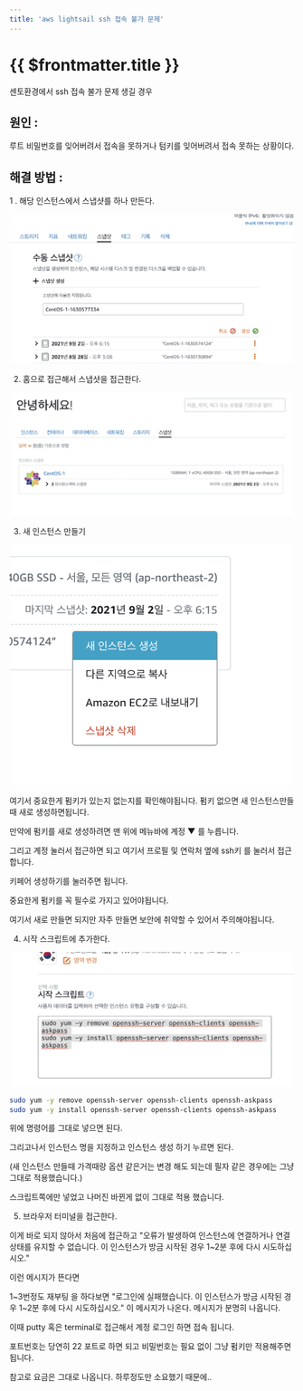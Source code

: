 ```yaml
---
title: 'aws lightsail ssh 접속 불가 문제'
---
```


# {{ $frontmatter.title }}


센토환경에서 ssh 접속 불가 문제 생길 경우

## 원인 :

루트 비밀번호를 잊어버려서 접속을 못하거나 텀키를 잊어버려서 접속 못하는 상황이다.


## 해결 방법 :

1 . 해당 인스턴스에서 스냅샷를 하나 만든다.

![111.png](./img/2023-01-26-001.png "111.png")


2. 홈으로 접근해서 스냅샷을 접근한다.

![222.png](./img/2023-01-26-002.png "222.png")

3. 새 인스턴스 만들기

![333.png](./img/2023-01-26-003.png "333.png")


여기서 중요한게 펌키가 있는지 없는지를 확인해야됩니다. 펌키 없으면 새 인스턴스만들때 새로 생성하면됩니다.

만약에 펌키를 새로 생성하려면 맨 위에 메뉴바에 계정 ▼ 를 누릅니다.

그리고 계정 눌러서 접근하면 되고 여기서 프로필 및 연락처 옆에 ssh키 를 눌러서 접근합니다.

키페어 생성하기를 눌러주면 됩니다.

중요한게 펌키를 꼭 필수로 가지고 있어야됩니다.

여기서 새로 만들면 되지만 자주 만들면 보안에 취약할 수 있어서 주의해야됩니다.

4. 시작 스크립트에 추가한다.

![444.png](./img/2023-01-26-004.png "444.png")

```bash
sudo yum -y remove openssh-server openssh-clients openssh-askpass
sudo yum -y install openssh-server openssh-clients openssh-askpass
```

위에 명령어를 그대로 넣으면 된다.

그리고나서 인스턴스 명을 지정하고 인스턴스 생성 하기 누르면 된다.

(새 인스턴스 만들때 가격때랑 옵션 같은거는 변경 해도 되는데 필자 같은 경우에는 그냥 그대로 적용했습니다.)

스크립트쪽에만 넣었고 나머진 바뀐게 없이 그대로 적용 했습니다.

5. 브라우저 터미널을 접근한다.

이게 바로 되지 않아서 처음에 접근하고
"오류가 발생하여 인스턴스에 연결하거나 연결 상태를 유지할 수 없습니다. 이 인스턴스가 방금 시작된 경우 1~2분 후에 다시 시도하십시오."

이런 메시지가 뜬다면

1~3번정도 재부팅 을 하다보면 "로그인에 실패했습니다. 이 인스턴스가 방금 시작된 경우 1~2분 후에 다시 시도하십시오." 이 메시지가 나온다. 메시지가 분명히 나옵니다.

이때 putty 혹은 terminal로 접근해서 계정 로그인 하면 접속 됩니다.

포트번호는 당연히 22 포트로 하면 되고 비밀번호는 필요 없이 그냥 펌키만 적용해주면 됩니다.

참고로 요금은 그대로 나옵니다. 하루정도만 소요했기 때문에..